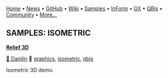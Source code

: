 [Home](https://qb64.com) • [News](../news.md) • [GitHub](https://github.com/QB64Official/qb64) • [Wiki](wiki.md) • [Samples](../samples.md) • [InForm](../inform.md) • [GX](../gx.md) • [QBjs](../qbjs.md) • [Community](../community.md) • [More...](../more.md)

## SAMPLES: ISOMETRIC

**[Relief 3D](relief-3d/index.md)**

[🐝 Danilin](danilin.md) 🔗 [graphics](graphics.md), [isometric](isometric.md), [qbjs](qbjs.md)

Isometric 3D demo.

